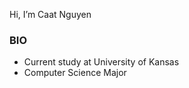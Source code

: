 Hi, I’m Caat Nguyen
 
 ### BIO
  - Current study at University of Kansas
  - Computer Science Major
 

